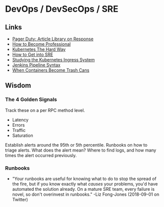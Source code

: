 # DevOps / DevSecOps / SRE

## Links

- [Pager Duty: Article Library on Response](https://response.pagerduty.com/)
- [How to Become Professional](https://hackernoon.com/the-roadmap-to-become-a-devops-dude-from-server-to-serverless-dd97420f640e)
- [Kubernetes The Hard Way](https://github.com/kelseyhightower/kubernetes-the-hard-way)
- [How to Get into SRE](https://blog.alicegoldfuss.com/how-to-get-into-sre/)
- [Studying the Kubernetes Ingress System](https://www.joyfulbikeshedding.com/blog/2018-03-26-studying-the-kubernetes-ingress-system.html)
- [Jenkins Pipeline Syntax](https://jenkins.io/doc/book/pipeline/syntax/)
- [When Containers Become Trash Cans](https://dev.to/rionmonster/when-containers-become-trashcans-2kbb)

## Wisdom

### The 4 Golden Signals

Track these on a per RPC method level.

- Latency
- Errors
- Traffic
- Saturation

Establish alerts around the 95th or 5th percentile.
Runbooks on how to triage alerts. What does the alert mean? Where to find logs, and how many times the alert occurred previously.

### Runbooks

- "Your runbooks are useful for knowing what to do to stop the spread of the fire, but if you know exactly what _causes_ your problems, you'd have automated the solution already. On a mature SRE team, every failure is novel, so don't overinvest in runbooks." -Liz Fong-Jones (2018-09-01 on Twitter)

